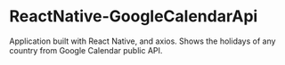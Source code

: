 # ReactNative-GoogleCalendarApi

Application built with React Native, and axios. 
Shows the holidays of any country from Google Calendar public API.